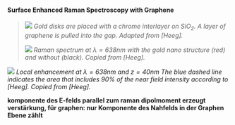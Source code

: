 #### Surface Enhanced Raman Spectroscopy with Graphene

> ![](../images/sers-schema.png)
>_Gold disks are placed with a chrome interlayer on SiO$_2$. A layer of graphene is pulled into the gap. Adapted from [Heeg]._
>
> ![](../images/raman-shift-sers.png)
>_Raman spectrum at $\lambda = 638$nm with the gold nano structure (red) and without (black). Copied from [Heeg]._

![](../images/local-enhancement-heeg.png)
_Local enhancement at $\lambda = 638nm$ and $z=40nm$ The blue dashed line indicates the area that includes 90% of the near field intensity according to [Heeg]. Copied from [Heeg]._

__komponente des E-felds parallel zum raman dipolmoment erzeugt verstärkung, für graphen: nur Komponente des Nahfelds in der Graphen Ebene zählt__
